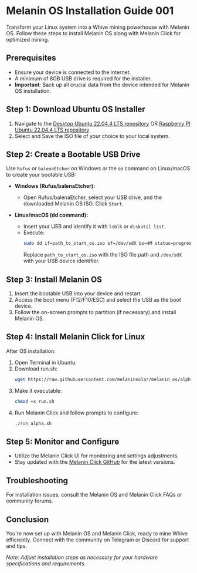 # Melanin OS Installation Guide 001

Transform your Linux system into a Whive mining powerhouse with Melanin OS. Follow these steps to install Melanin OS along with Melanin Click for optimized mining.

## Prerequisites

- Ensure your device is connected to the internet.
- A minimum of 8GB USB drive is required for the installer.
- **Important**: Back up all crucial data from the device intended for Melanin OS installation.

## Step 1: Download Ubuntu OS Installer

1. Navigate to the [Desktop Ubuntu 22.04.4 LTS repository](https://ubuntu.com/download/desktop/thank-you?version=22.04.4&architecture=amd64) OR [Raspberry PI Ubuntu 22.04.4 LTS repository](https://ubuntu.com/download/raspberry-pi/thank-you?version=22.04.4&architecture=desktop-arm64+raspi)
2. Select and Save the ISO file of your choice to your local system.

## Step 2: Create a Bootable USB Drive

Use `Rufus` or `balenaEtcher` on Windows or the `dd` command on Linux/macOS to create your bootable USB:

- **Windows (Rufus/balenaEtcher):**
  - Open Rufus/balenaEtcher, select your USB drive, and the downloaded Melanin OS ISO. Click `Start`.

- **Linux/macOS (dd command):**
  - Insert your USB and identify it with `lsblk` or `diskutil list`.
  - Execute:
    ```bash
    sudo dd if=path_to_start_os.iso of=/dev/sdX bs=4M status=progress
    ```
    Replace `path_to_start_os.iso` with the ISO file path and `/dev/sdX` with your USB device identifier.

## Step 3: Install Melanin OS

1. Insert the bootable USB into your device and restart.
2. Access the boot menu (F12/F10/ESC) and select the USB as the boot device.
3. Follow the on-screen prompts to partition (if necessary) and install Melanin OS.

## Step 4: Install Melanin Click for Linux

After OS installation:

1. Open Terminal in Ubuntu.
2. Download run.sh:
    ```bash
    wget https://raw.githubusercontent.com/melaninsolar/melanin_os/alpha/run_alpha.sh
    ```
3. Make it executable:
    ```bash
    chmod +x run.sh
    ```
4. Run Melanin Click and follow prompts to configure:
    ```bash
    ./run_alpha.sh
    ```

## Step 5: Monitor and Configure

- Utilize the Melanin Click UI for monitoring and settings adjustments.
- Stay updated with the [Melanin Click GitHub](https://github.com/melaninsolar/melanin_click) for the latest versions.

## Troubleshooting

For installation issues, consult the Melanin OS and Melanin Click FAQs or community forums.

## Conclusion

You're now set up with Melanin OS and Melanin Click, ready to mine Whive efficiently. Connect with the community on Telegram or Discord for support and tips.

*Note: Adjust installation steps as necessary for your hardware specifications and requirements.*